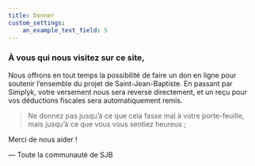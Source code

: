 ```yaml
---
title: Donner
custom_settings:
    an_example_text_field: 5
---
```


### À vous qui nous visitez sur ce site,
Nous offrons en tout temps la possibilité de faire un don en ligne pour soutenir l’ensemble du projet de Saint-Jean-Baptiste. 
En passant par Simplyk, votre versement nous sera reversé directement, et un reçu pour vos déductions fiscales sera automatiquement remis.

> Ne donnez pas jusqu’à ce que cela fasse mal à votre porte-feuille, mais jusqu’à ce que vous vous sentiez heureux ;

Merci de nous aider !

— Toute la communauté de SJB

